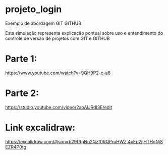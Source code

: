 # projeto_login
Exemplo de abordagem GIT GITHUB

Esta simulação representa explicação pontual sobre uso e entendimento do controle de versão de projetos com GIT e GITHUB

# Parte 1:
https://www.youtube.com/watch?v=9QH9P2-c-a8

# Parte 2:
https://studio.youtube.com/video/2aoAlJRdI3E/edit

# Link excalidraw:
https://excalidraw.com/#json=b29fRpNu2Qzf0RQPruHWZ,4cEp2jIHTHqNjSEZR4P0tg


